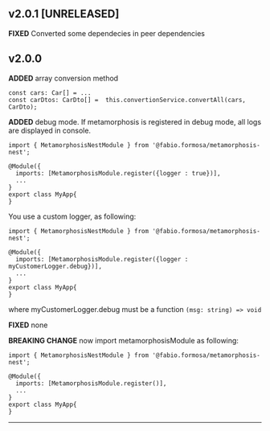 ## **v2.0.1**  [UNRELEASED]

**FIXED** Converted some dependecies in peer dependencies

 ## **v2.0.0**

**ADDED**  array conversion method
```
const cars: Car[] = ...
const carDtos: CarDto[] =  this.convertionService.convertAll(cars, CarDto);
```

**ADDED**   debug mode. If metamorphosis is registered in debug mode, all logs are displayed in console.
```
import { MetamorphosisNestModule } from '@fabio.formosa/metamorphosis-nest';

@Module({
  imports: [MetamorphosisModule.register({logger : true})],
  ...
}
export class MyApp{
}
```

You use a custom logger, as following:
```
import { MetamorphosisNestModule } from '@fabio.formosa/metamorphosis-nest';

@Module({
  imports: [MetamorphosisModule.register({logger : myCustomerLogger.debug})],
  ...
}
export class MyApp{
}
```
where myCustomerLogger.debug must be a function `(msg: string) => void`

**FIXED** none

**BREAKING CHANGE** now import metamorphosisModule as following:
```
import { MetamorphosisNestModule } from '@fabio.formosa/metamorphosis-nest';

@Module({
  imports: [MetamorphosisModule.register()],
  ...
}
export class MyApp{
}
```

---

